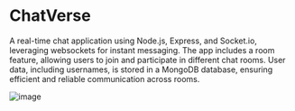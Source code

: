 # ChatVerse
A real-time chat application using Node.js, Express, and Socket.io, leveraging websockets for instant messaging. The app includes a room feature, allowing users to join and participate in different chat rooms. User data, including usernames, is stored in a MongoDB database, ensuring efficient and reliable communication across rooms.

![image](https://github.com/i-am-sai/ChatVerse/assets/131809064/07e9c0e1-7d13-4848-a37f-9f84d2244e5b)

